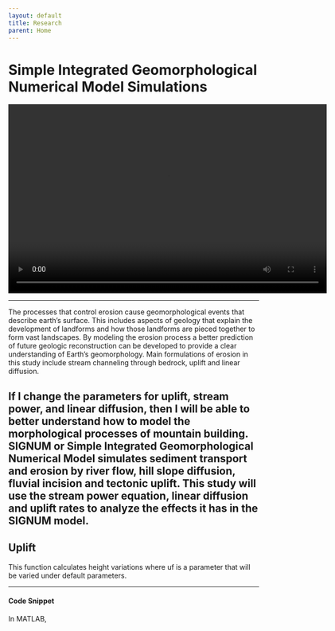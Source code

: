 ```yaml
---
layout: default
title: Research
parent: Home
---
```


# Simple Integrated Geomorphological Numerical Model Simulations

<video width="640" height="380" controls>
  <source type="video/mp4" src="{{site.baseurl}}/img/video/SIGNUM.mp4"></source>
</video>

---
The processes that control erosion cause geomorphological events that describe earth’s surface. This includes aspects of geology that explain the development of landforms and how those landforms are pieced together to form vast landscapes. By modeling the erosion process a better prediction of future geologic reconstruction can be developed to provide a clear understanding of Earth’s geomorphology. Main formulations of erosion in this study include stream channeling through bedrock, uplift and linear diffusion.

If I change the parameters for uplift, stream power, and linear diffusion, then I will be able to better understand how to model the morphological processes of mountain building. SIGNUM or Simple Integrated Geomorphological Numerical Model simulates sediment transport and erosion by river flow, hill slope diffusion, fluvial incision and tectonic uplift. This study will use the stream power equation, linear diffusion and uplift rates to analyze the effects it has in the SIGNUM model.
---
## Uplift
This function calculates height variations where uf is a parameter that will be varied under default parameters.



---
#### Code Snippet

In MATLAB,
